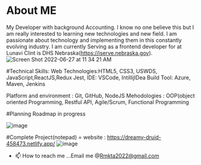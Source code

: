 # About ME
My Developer with background Accounting. I know no one believe this but I am really interested to learning new technologies and new field. I am passionate about technology and implementing them in this constantly evolving industry.
I am currently Serving as a frontend developer for at Lunavi Clint is DHS Nebraska(https://iserve.nebraska.gov).
![Screen Shot 2022-06-27 at 11 34 21 AM](https://user-images.githubusercontent.com/107881309/175990865-96a625b2-cb13-4c9a-bb34-3ef57bcf9579.png)


#Technical Skills:
Web Technologies:HTML5, CSS3,
USWDS, JavaScript,ReactJS,Redux
Jest, 
IDE: VSCode, IntillijIDea 
Build Tool: Azure, Maven, Jenkins

Platform and environment : Git, GitHub, NodeJS 
Mehodologies : OOP(object oriented Programming, Restful API, Agile/Scrum, Functional Programming
  
  
  #Planning Roadmap in progress  




















![image](https://user-images.githubusercontent.com/107881309/175979785-4451bf12-757a-4ba4-9004-e30e7b323416.png)

















#Complete Project(notepad) = 
website : https://dreamy-druid-458473.netlify.app/ 
![image](https://user-images.githubusercontent.com/107881309/175980816-4acd3e8b-0301-41a8-956f-5efd83eb2ddd.png)
- 📫 How to reach me ...Email me @Rmkta2022@gmail.com

<!---
Indrashakya/Indrashakya is a ✨ special ✨ repository because its `README.md` (this file) appears on your GitHub profile.
You can click the Preview link to take a look at your changes.
--->

